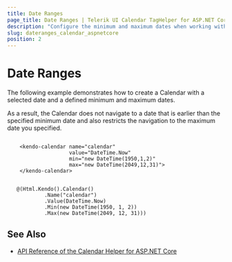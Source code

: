 ```yaml
---
title: Date Ranges
page_title: Date Ranges | Telerik UI Calendar TagHelper for ASP.NET Core
description: "Configure the minimum and maximum dates when working with the Telerik UI Calendar TagHelper for ASP.NET Core (MVC 6 or ASP.NET Core MVC)."
slug: dateranges_calendar_aspnetcore
position: 2
---
```


# Date Ranges

The following example demonstrates how to create a Calendar with a selected date and a defined minimum and maximum dates.

As a result, the Calendar does not navigate to a date that is earlier than the specified minimum date and also restricts the navigation to the maximum date you specified.

```tagHelper

    <kendo-calendar name="calendar"
                    value="DateTime.Now"
                    min="new DateTime(1950,1,2)"
                    max="new DateTime(2049,12,31)">
    </kendo-calendar>

```
```cshtml

   @(Html.Kendo().Calendar()
            .Name("calendar")
            .Value(DateTime.Now)
            .Min(new DateTime(1950, 1, 2))
            .Max(new DateTime(2049, 12, 31)))

```

## See Also

* [API Reference of the Calendar Helper for ASP.NET Core](/api/calendar)
